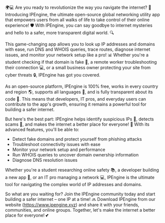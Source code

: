 🌍💻 Are you ready to revolutionize the way you navigate the internet? 🚀 Introducing IPEngine, the ultimate open-source global networking utility app that empowers users from all walks of life to take control of their online experience! 🛡️ With IPEngine, you can say goodbye to internet mysteries and hello to a safer, more transparent digital world. 🔍

This game-changing app allows you to look up IP addresses and domains with ease, run DNS and WHOIS queries, trace routes, diagnose internet issues, and monitor your network setup like a pro! 📊 Whether you're a student checking if that domain is fake 👀, a remote worker troubleshooting their connection 💻, or a small business owner protecting your site from cyber threats 🔒, IPEngine has got you covered.

As an open-source platform, IPEngine is 100% free, works in every country and region 🌎, supports all languages 💬, and is fully transparent about its code 📝. This means that developers, IT pros, and everyday users can contribute to the app's growth, ensuring it remains a powerful tool for building a safer internet.

But here's the best part: IPEngine helps identify suspicious IPs 👻, detects scams 🚫, and makes the internet a better place for everyone! 💪 With its advanced features, you'll be able to:

* Detect fake domains and protect yourself from phishing attacks
* Troubleshoot connectivity issues with ease
* Monitor your network setup and performance
* Run WHOIS queries to uncover domain ownership information
* Diagnose DNS resolution issues

Whether you're a student researching online safety 📚, a developer building a new app 🤖, or an IT pro managing a network 💻, IPEngine is the ultimate tool for navigating the complex world of IP addresses and domains.

So what are you waiting for? Join the IPEngine community today and start building a safer internet – one IP at a time! 🔜 Download IPEngine from our website (https://www.ipengine.xyz) and share it with your friends, communities, and online groups. Together, let's make the internet a better place for everyone! 💕